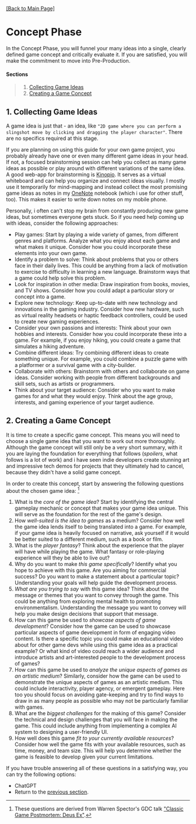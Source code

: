 [[Back to Main Page]](README.md)

# Concept Phase

In the Concept Phase, you will funnel your many ideas into a single, clearly defined game concept and critically evaluate it. If you are satisfied, you will make the commitment to move into Pre-Production.

#### Sections
> 1. [Collecting Game Ideas](#collecting-game-ideas)
> 2. [Creating a Game Concept](#creating-a-game-concept)

<a name="collecting-game-ideas"></a>
## 1. Collecting Game Ideas

A game idea is just that - an idea, like `"2D game where you can perform a slingshot move by clicking and dragging the player character"`. There are no specifics required at this stage.

If you are planning on using this guide for your own game project, you probably already have one or even many different game ideas in your head. If not, a focused brainstorming session can help you collect as many game ideas as possible or play around with different variations of the same idea. A good web-app for brainstorming is [Kinopio](https://kinopio.club/). It serves as a virtual whiteboard and can help you organize and connect ideas visually. I mostly use it temporarily for mind-mapping and instead collect the most promising game ideas as notes in my [OneNote]() notebook (which i use for other stuff, too). This makes it easier to write down notes on my mobile phone.

Personally, i often can't stop my brain from constantly producing new game ideas, but sometimes everyone gets stuck. So if you need help coming up with ideas, consider the following approaches:
- Play games: Start by playing a wide variety of games, from different genres and platforms. Analyze what you enjoy about each game and what makes it unique. Consider how you could incorporate these elements into your own game.
- Identify a problem to solve: Think about problems that you or others face in their daily lives. This could be anything from a lack of motivation to exercise to difficulty in learning a new language. Brainstorm ways that a game could help solve this problem.
- Look for inspiration in other media: Draw inspiration from books, movies, and TV shows. Consider how you could adapt a particular story or concept into a game.
- Explore new technology: Keep up-to-date with new technology and innovations in the gaming industry. Consider how new hardware, such as virtual reality headsets or haptic feedback controllers, could be used to create new gaming experiences.
- Consider your own passions and interests: Think about your own hobbies and interests. Consider how you could incorporate these into a game. For example, if you enjoy hiking, you could create a game that simulates a hiking adventure.
- Combine different ideas: Try combining different ideas to create something unique. For example, you could combine a puzzle game with a platformer or a survival game with a city-builder.
- Collaborate with others: Brainstorm with others and collaborate on game ideas. Consider working with people from different backgrounds and skill sets, such as artists or programmers.
- Think about your target audience: Consider who you want to make games for and what they would enjoy. Think about the age group, interests, and gaming experience of your target audience.

<a name="creating-a-game-concept"></a>
## 2. Creating a Game Concept

It is time to create a specific game concept. This means you will need to choose a single game idea that you want to work out more thoroughly. Although the game concept will still only be a very short summary, with it you are laying the foundation for everything that follows (_spoilers_, what follows is a lot of work) and i have seen indie developers create stunning art and impressive tech demos for projects that they ultimately had to cancel, because they didn't have a solid game concept.

In order to create this concept, start by answering the following questions about the chosen game idea: [^1]

[^1]: These questions are derived from Warren Spector's GDC talk ["Classic Game Postmortem: Deus Ex"](https://youtu.be/tffX3VljTtI).

1. What is the *core of the game idea*? Start by identifying the central gameplay mechanic or concept that makes your game idea unique. This will serve as the foundation for the rest of the game's design.
2. How *well-suited is the idea to games* as a medium? Consider how well the game idea lends itself to being translated into a game. For example, if your game idea is heavily focused on narrative, ask yourself if it would be better suited to a different medium, such as a book or film.
3. What is the *player fantasy*? Think about the experience that the player will have while playing the game. What fantasy or role-playing experience will they be able to live out?
4. Why do you want to make *this game specifically*? Identify what you hope to achieve with this game. Are you aiming for commercial success? Do you want to make a statement about a particular topic? Understanding your goals will help guide the development process.
5. *What are you trying to say* with this game idea? Think about the message or themes that you want to convey through the game. This could be anything from exploring mental health to promoting environmentalism. Understanding the message you want to convey will help you make design decisions that support that message.
6. How can this game be used to *showcase aspects of game development*? Consider how the game can be used to showcase particular aspects of game development in form of engaging video content. Is there a specific topic you could make an educational video about for other game devs while using this game idea as a practical example? Or what kind of video could reach a wider audience and introduce artists and art-interested people to the development process of games?
7. How can this game be used to *analyze the unique aspects of games as an artistic medium*? Similarly, consider how the game can be used to demonstrate the unique aspects of games as an artistic medium. This could include interactivity, player agency, or emergent gameplay. Here too you should focus on avoiding gate-keeping and try to find ways to draw in as many people as possible who may not be particularly familiar with games.
8. What are the *biggest challenges* for the making of this game? Consider the technical and design challenges that you will face in making the game. This could include anything from implementing a complex AI system to designing a user-friendly UI.
9. How well does this game *fit to your currently available resources*? Consider how well the game fits with your available resources, such as time, money, and team size. This will help you determine whether the game is feasible to develop given your current limitations.

If you have trouble answering all of these questions in a satisfying way, you can try the following options:
- ChatGPT
- Return to the [previous section](collecting-game-ideas).